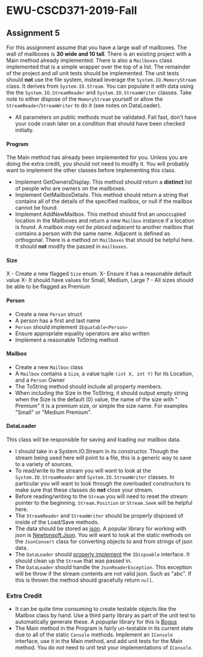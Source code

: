# EWU-CSCD371-2019-Fall

## Assignment 5

For this assignment assume that you have a large wall of mailboxes. The wall of mailboxes is **30 wide and 10 tall**.
There is an existing project with a Main method already implemented. There is also a `Mailboxes` class implemented that is a simple wrapper over the top of a list. 
The remainder of the project and *all* unit tests should be implemented. 
The unit tests should **not** use the file system, instead leverage the `System.IO.MemoryStream` class. 
It derives from `System.IO.Stream`. You can populate it with data using the the `System.IO.StreamReader` and `System.IO.StreamWriter` classes. Take note to either dispose of the `MemoryStream` yourself or allow the `StreamReader`/`StreamWriter` to do it (see notes on DataLoader).

- All parameters on public methods must be validated. Fail fast, don't have your code crash later on a condition that should have been checked initially.

#### Program
The Main method has already been implemented for you. Unless you are doing the extra credit, you should not need to modify it. You will probably want to implement the other classes before implementing this class.
- Implement GetOwnersDisplay. This method should return a **distinct** list of people who are owners on the mailboxes.
- Implement GetMailboxDetails. This method should return a string that contains all of the details of the specified mailbox, or null if the mailbox cannot be found.
- Implement AddNewMailbox. This method should find an unoccupied location in the Mailboxes and return a new `Mailbox` instance if a location is found. A mailbox *may not be placed adjacent* to another mailbox that contains a person with the same name. 
  Adjacent is defined as orthogonal. There is a method on `Mailboxes` that should be helpful here. 
  It should **not** modify the passed in `mailboxes`.

#### Size
X - Create a new flagged `Size` enum.
X- Ensure it has a reasonable default value
X- It should have values for Small, Medium, Large
? - All sizes should be able to be flagged as Premium

#### Person
- Create a new `Person` struct
- A person has a first and last name
- `Person` should implement `IEquatable<Person>`
- Ensure appropriate equality operators are also written
- Implement a reasonable ToString method

#### Mailbox
- Create a new `Mailbox` class
- A `Mailbox` contains a `Size`, a value tuple `(int X, int Y)` for its Location, and a `Person` Owner
- The ToString method should include all property members.
- When including the Size in the ToString, it should output empty string when the Size is the default (0) value, the name of the size with " Premium" it is a premium size, or simple the size name. For examples "Small" or "Medium Premium".

#### DataLoader
This class will be responsible for saving and loading our mailbox data. 
- I should take in a System.IO.Stream in its constructor. Though the stream being used here will point to a file, this is a generic way to save to a variety of sources.
- To read/write to the stream you will want to look at the `System.IO.StreamReader` and `System.IO.StreamWriter` classes. In particular you will want to look through the overloaded constructors to make sure that these classes do **not** close your stream.
- Before reading/writing to the `Stream` you will need to reset the stream pointer to the beginning. `Stream.Position` or `Stream.Seek` will be helpful here.
- The `StreamReader` and `StreamWriter` should be properly disposed of inside of the Load/Save methods.
- The data should be stored as [json](https://en.wikipedia.org/wiki/JSON). A popular library for working with json is [Newtonsoft.Json](https://www.newtonsoft.com/json). You will want to look at the static methods on the `JsonConvert` class for converting objects to and from strings of json data.
- The `DataLoader` should [properly implement](https://docs.microsoft.com/en-us/dotnet/standard/garbage-collection/implementing-dispose#dispose-and-disposeboolean) the `IDispoable` interface. It should clean up the `Stream` that was passed in.
- The `DataLoader` should handle the `JsonReaderException`. This exception will be throw if the stream contents are not valid json. Such as "abc". If this is thrown the method should gracefully return `null`.

### Extra Credit
- It can be quite time consuming to create testable objects like the Mailbox class by hand. Use a third party library as part of the unit test to automatically generate these. A popuplar library for this is [Bogus](https://www.nuget.org/packages/Bogus/)
- The Main method in the Program is fairly un-testable in its current state due to all of the static `Console` methods. Implement an `IConsole` interface, use it in the Main method, and add unit tests for the Main method. You do *not* need to unit test your implementations of `IConsole`.